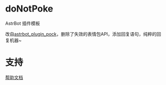 # doNotPoke

AstrBot 插件模板

改自[astrbot_plugin_pock](https://github.com/zgojin/astrbot_plugin_pock)，删除了失效的表情包API，添加回复语句，纯粹的回复机器~

# 支持

[帮助文档](https://astrbot.app)
